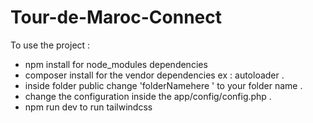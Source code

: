 # Tour-de-Maroc-Connect

To use the project :

 - npm install for node_modules dependencies
 - composer install for the vendor dependencies ex : autoloader .
 - inside folder public change 'folderNamehere ' to your folder name .
 - change the configuration inside the app/config/config.php .
 - npm run dev to run tailwindcss